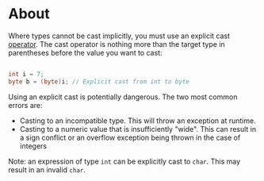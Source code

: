 # About

Where types cannot be cast implicitly, you must use an explicit cast [operator][cast-operator].
The cast operator is nothing more than the target type in parentheses before the value you want to cast:

```csharp

int i = 7;
byte b = (byte)i; // Explicit cast from int to byte
```

Using an explicit cast is potentially dangerous. The two most common errors are:

- Casting to an incompatible type. This will throw an exception at runtime.
- Casting to a numeric value that is insufficiently "wide". This can result in a sign conflict or an overflow exception being thrown in the case of integers

Note: an expression of type `int` can be explicitly cast to `char`. This may result in an invalid `char`.

[cast-operator]: https://docs.microsoft.com/en-us/dotnet/csharp/language-reference/operators/type-testing-and-cast#cast-expression
